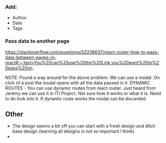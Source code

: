 ### Add:
 - Author
 - Date
 - Tags

### Pass data to another page
https://stackoverflow.com/questions/52238637/react-router-how-to-pass-data-between-pages-in-react#:~:text=You%20can%20use%20the%20Link,you%20want%20to%20pass%20on.

NOTE: Found a way around for the above problem. We can use a modal. On click of a post the modal opens with all the data passed in it.
DYNAMIC ROUTES - You can use dynamic routes from react router. Just heard from Jeremy we can use it in ITI Project. Not sure how it works or what it is. Need to do look into it. If dynamic route works the modal can be discarded. 


## Other
- The design seems a bit off you can start with a fresh design and ditch base design (learning all designs is not so important I think)
- 